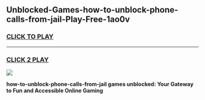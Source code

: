 
## Unblocked-Games-how-to-unblock-phone-calls-from-jail-Play-Free-1ao0v
<h3>
<a href="https://premium76.site?title=how-to-unblock-phone-calls-from-jail&ref=23A">CLICK TO PLAY</a></h3>
<hr>

<h3>
<a href="https://premium76.site?title=how-to-unblock-phone-calls-from-jail&ref=23A">CLICK 2 PLAY</a>
  
</h3>

<a href="https://premium76.site?title=how-to-unblock-phone-calls-from-jail&ref=23A"><img src="https://clearcache.store/games.png"></a>


**how-to-unblock-phone-calls-from-jail games unblocked: Your Gateway to Fun and Accessible Online Gaming**
